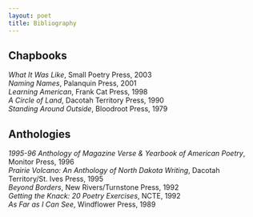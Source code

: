 ```yaml
---
layout: poet
title: Bibliography
---
```


<h2>Chapbooks</h2>
<p><em>What It Was Like</em>, Small Poetry Press, 2003<br />
<em>Naming Names</em>, Palanquin Press, 2001<br />
<em>Learning American</em>, Frank Cat Press, 1998 <br />
<em>A Circle of Land</em>, Dacotah Territory Press, 1990 <br />
<em>Standing Around Outside</em>, Bloodroot Press, 1979</p>
<h2>Anthologies</h2>
<p><em>1995-96 Anthology of Magazine Verse &amp; Yearbook of American Poetry</em>, Monitor Press, 1996<br />
<em>Prairie Volcano: An Anthology of North Dakota Writing</em>, Dacotah Territory/St. Ives Press, 1995<br />
<em>Beyond Borders</em>, New Rivers/Turnstone Press, 1992<br />
<em>Getting the Knack: 20 Poetry Exercises</em>, NCTE, 1992<br />
<em>As Far as I Can See</em>, Windflower Press, 1989</p>